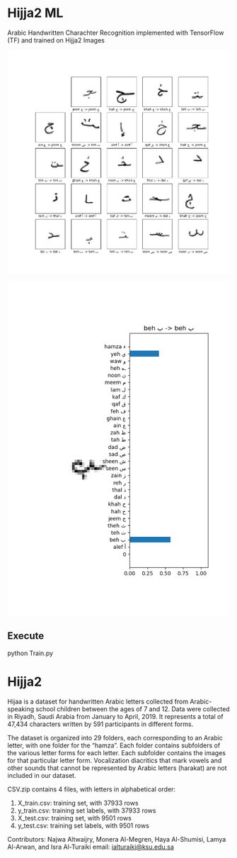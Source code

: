 # Hijja2 ML
Arabic Handwritten Charachter Recognition  implemented with TensorFlow (TF) and trained on Hijja2 Images

![alt text](static/img.png)


![alt text](static/img2.png)


## Execute
python Train.py

# Hijja2
Hijaa is a dataset for handwritten Arabic letters collected from Arabic-speaking school children between the ages of 7 and 12. Data were collected in Riyadh, Saudi Arabia from January to April, 2019. It represents a total of 47,434 characters written by 591 participants in different forms.

The dataset is organized into 29 folders, each corresponding to an Arabic letter, with one folder for the “hamza”.  Each folder contains subfolders of the various letter forms for each letter.  Each subfolder contains the images for that particular letter form.  Vocalization diacritics that mark vowels and other sounds that cannot be represented by Arabic letters (harakat) are not included in our dataset.

CSV.zip contains 4 files, with letters in alphabetical order:
1. X_train.csv: training set, with 37933 rows
2. y_train.csv: training set labels, with 37933 rows
3. X_test.csv: training set, with 9501 rows
3. y_test.csv: training set labels, with 9501 rows

Contributors: Najwa Altwaijry, Monera Al-Megren, Haya Al-Shumisi, Lamya Al-Arwan, and Isra Al-Turaiki
email: ialturaiki@ksu.edu.sa 